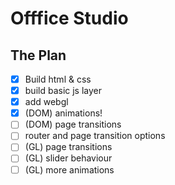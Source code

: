 # Offfice Studio

## The Plan

- [x] Build html & css
- [x] build basic js layer
- [x] add webgl
- [x] (DOM) animations!
- [ ] (DOM) page transitions
- [ ] router and page transition options
- [ ] (GL) page transitions
- [ ] (GL) slider behaviour
- [ ] (GL) more animations
